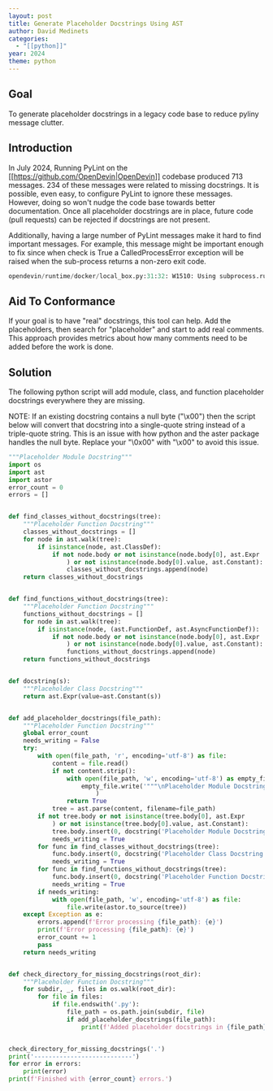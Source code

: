 ```yaml
---
layout: post
title: Generate Placeholder Docstrings Using AST
author: David Medinets
categories:
  - "[[python]]"
year: 2024
theme: python
---
```


## Goal

To generate placeholder docstrings in a legacy code base to reduce pyliny message clutter.

## Introduction

In July 2024, Running PyLint on the [[https://github.com/OpenDevin|OpenDevin]] codebase produced 713 messages. 234 of these messages were related to missing docstrings. It is possible, even easy, to configure PyLint to ignore these messages. However, doing so won't nudge the code base towards better documentation. Once all placeholder docstrings are in place, future code (pull requests) can be rejected if docstrings are not present.

Additionally, having a large number of PyLint messages make it hard to find important messages. For example, this message might be important enough to fix since when check is True a CalledProcessError exception will be raised when the sub-process returns a non-zero exit code.

```python
opendevin/runtime/docker/local_box.py:31:32: W1510: Using subprocess.run without explicitly set `check` is not recommended. (subprocess-run-check)
```

## Aid To Conformance

If your goal is to have "real" docstrings, this tool can help. Add the placeholders, then search for "placeholder" and start to add real comments. This approach provides metrics about how many comments need to be added before the work is done. 

## Solution

The following python script will add module, class, and function placeholder docstrings everywhere they are missing. 

NOTE: If an existing docstring contains a null byte ("\x00") then the script below will convert that docstring into a single-quote string instead of a triple-quote string. This is an issue with how python and the aster package handles the null byte. Replace your "\0x00" with "\\x00" to avoid this issue.

```python
"""Placeholder Module Docstring"""
import os
import ast
import astor
error_count = 0
errors = []


def find_classes_without_docstrings(tree):
    """Placeholder Function Docstring"""
    classes_without_docstrings = []
    for node in ast.walk(tree):
        if isinstance(node, ast.ClassDef):
            if not node.body or not isinstance(node.body[0], ast.Expr
                ) or not isinstance(node.body[0].value, ast.Constant):
                classes_without_docstrings.append(node)
    return classes_without_docstrings


def find_functions_without_docstrings(tree):
    """Placeholder Function Docstring"""
    functions_without_docstrings = []
    for node in ast.walk(tree):
        if isinstance(node, (ast.FunctionDef, ast.AsyncFunctionDef)):
            if not node.body or not isinstance(node.body[0], ast.Expr
                ) or not isinstance(node.body[0].value, ast.Constant):
                functions_without_docstrings.append(node)
    return functions_without_docstrings


def docstring(s):
    """Placeholder Class Docstring"""
    return ast.Expr(value=ast.Constant(s))


def add_placeholder_docstrings(file_path):
    """Placeholder Function Docstring"""
    global error_count
    needs_writing = False
    try:
        with open(file_path, 'r', encoding='utf-8') as file:
            content = file.read()
            if not content.strip():
                with open(file_path, 'w', encoding='utf-8') as empty_file:
                    empty_file.write('"""\nPlaceholder Module Docstring\n"""\n'
                        )
                return True
            tree = ast.parse(content, filename=file_path)
        if not tree.body or not isinstance(tree.body[0], ast.Expr
            ) or not isinstance(tree.body[0].value, ast.Constant):
            tree.body.insert(0, docstring('Placeholder Module Docstring'))
            needs_writing = True
        for func in find_classes_without_docstrings(tree):
            func.body.insert(0, docstring('Placeholder Class Docstring'))
            needs_writing = True
        for func in find_functions_without_docstrings(tree):
            func.body.insert(0, docstring('Placeholder Function Docstring'))
            needs_writing = True
        if needs_writing:
            with open(file_path, 'w', encoding='utf-8') as file:
                file.write(astor.to_source(tree))
    except Exception as e:
        errors.append(f'Error processing {file_path}: {e}')
        print(f'Error processing {file_path}: {e}')
        error_count += 1
        pass
    return needs_writing


def check_directory_for_missing_docstrings(root_dir):
    """Placeholder Function Docstring"""
    for subdir, _, files in os.walk(root_dir):
        for file in files:
            if file.endswith('.py'):
                file_path = os.path.join(subdir, file)
                if add_placeholder_docstrings(file_path):
                    print(f'Added placeholder docstrings in {file_path}')


check_directory_for_missing_docstrings('.')
print('---------------------------')
for error in errors:
    print(error)
print(f'Finished with {error_count} errors.')
```

